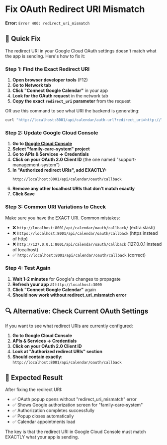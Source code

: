 # Fix OAuth Redirect URI Mismatch

**Error:** `Error 400: redirect_uri_mismatch`

## 🔧 Quick Fix

The redirect URI in your Google Cloud OAuth settings doesn't match what the app is sending. Here's how to fix it:

### Step 1: Find the Exact Redirect URI

1. **Open browser developer tools** (F12)
2. **Go to Network tab**
3. **Click "Connect Google Calendar"** in your app
4. **Look for the OAuth request** in the network tab
5. **Copy the exact `redirect_uri` parameter** from the request

OR use this command to see what URI the backend is generating:

```bash
curl "http://localhost:8001/api/calendar/auth-url?redirect_uri=http://localhost:8001/api/calendar/oauth/callback"
```

### Step 2: Update Google Cloud Console

1. **Go to [Google Cloud Console](https://console.cloud.google.com/)**
2. **Select "family-care-system" project**
3. **Go to APIs & Services → Credentials**
4. **Click on your OAuth 2.0 Client ID** (the one named "support-management-system")
5. **In "Authorized redirect URIs", add EXACTLY:**
   ```
   http://localhost:8001/api/calendar/oauth/callback
   ```
6. **Remove any other localhost URIs that don't match exactly**
7. **Click Save**

### Step 3: Common URI Variations to Check

Make sure you have the EXACT URI. Common mistakes:
- ❌ `http://localhost:8001/api/calendar/oauth/callback/` (extra slash)
- ❌ `https://localhost:8001/api/calendar/oauth/callback` (https instead of http)
- ❌ `http://127.0.0.1:8001/api/calendar/oauth/callback` (127.0.0.1 instead of localhost)
- ✅ `http://localhost:8001/api/calendar/oauth/callback` (correct)

### Step 4: Test Again

1. **Wait 1-2 minutes** for Google's changes to propagate
2. **Refresh your app** at `http://localhost:3000`
3. **Click "Connect Google Calendar"** again
4. **Should now work without redirect_uri_mismatch error**

## 🔍 Alternative: Check Current OAuth Settings

If you want to see what redirect URIs are currently configured:

1. **Go to Google Cloud Console**
2. **APIs & Services → Credentials**
3. **Click on your OAuth 2.0 Client ID**
4. **Look at "Authorized redirect URIs" section**
5. **Should contain exactly:** `http://localhost:8001/api/calendar/oauth/callback`

## 🎯 Expected Result

After fixing the redirect URI:
- ✅ OAuth popup opens without "redirect_uri_mismatch" error
- ✅ Shows Google authorization screen for "family-care-system"
- ✅ Authorization completes successfully
- ✅ Popup closes automatically
- ✅ Calendar appointments load

The key is that the redirect URI in Google Cloud Console must match EXACTLY what your app is sending.
